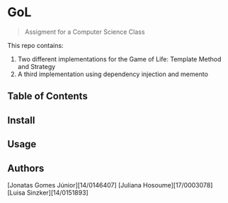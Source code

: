 # GoL
> Assigment for a Computer Science Class

This repo contains:
1. Two different implementations for the Game of Life: Template Method and Strategy
2. A third implementation using dependency injection and memento

## Table of Contents

## Install

## Usage

## Authors  
[Jonatas Gomes Júnior][14/0146407]
[Juliana Hosoume][17/0003078]
[Luisa Sinzker][14/0151893]
